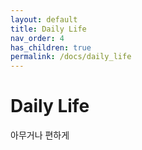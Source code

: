 ```yaml
---
layout: default
title: Daily Life 
nav_order: 4
has_children: true
permalink: /docs/daily_life
---
```


# Daily Life
아무거나 편하게
